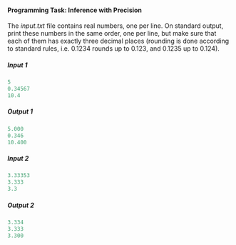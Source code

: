 #### Programming Task: Inference with Precision ####

The *input.txt* file contains real numbers, one per line. On standard output, print these numbers in the same order, one per line, but make sure that each of them has exactly three decimal places (rounding is done according to standard rules, i.e. 0.1234 rounds up to 0.123, and 0.1235 up to 0.124).

##### Input 1 #####
```objectivec
5
0.34567
10.4
```
##### Output 1 #####
```objectivec
5.000
0.346
10.400
```
##### Input 2 #####
```objectivec
3.33353
3.333
3.3
```
##### Output 2 #####
```objectivec
3.334
3.333
3.300
```


